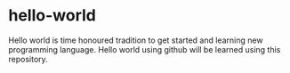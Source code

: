 # hello-world
Hello world is time honoured tradition to get started and learning new programming language. Hello world using github will be learned using this repository.
